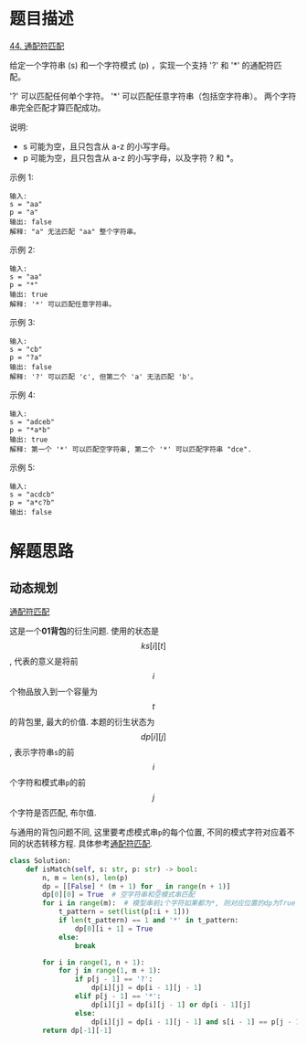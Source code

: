 # 题目描述

[44. 通配符匹配](https://leetcode-cn.com/problems/wildcard-matching/)

给定一个字符串 (s) 和一个字符模式 (p) ，实现一个支持 '?' 和 '*' 的通配符匹配。

'?' 可以匹配任何单个字符。
'*' 可以匹配任意字符串（包括空字符串）。
两个字符串完全匹配才算匹配成功。

说明:

- s 可能为空，且只包含从 a-z 的小写字母。
- p 可能为空，且只包含从 a-z 的小写字母，以及字符 ? 和 *。

示例 1:
```
输入:
s = "aa"
p = "a"
输出: false
解释: "a" 无法匹配 "aa" 整个字符串。
```

示例 2:
```
输入:
s = "aa"
p = "*"
输出: true
解释: '*' 可以匹配任意字符串。
```

示例 3:
```
输入:
s = "cb"
p = "?a"
输出: false
解释: '?' 可以匹配 'c', 但第二个 'a' 无法匹配 'b'。
```

示例 4:
```
输入:
s = "adceb"
p = "*a*b"
输出: true
解释: 第一个 '*' 可以匹配空字符串, 第二个 '*' 可以匹配字符串 "dce".
```

示例 5:
```
输入:
s = "acdcb"
p = "a*c?b"
输出: false
```

# 解题思路

## 动态规划

[通配符匹配](https://leetcode-cn.com/problems/wildcard-matching/solution/tong-pei-fu-pi-pei-by-leetcode-solution/)

这是一个**01背包**的衍生问题. 使用的状态是$$ks[i][t]$$, 代表的意义是将前$$i$$个物品放入到一个容量为$$t$$的背包里, 最大的价值. 本题的衍生状态为$$dp[i][j]$$, 表示字符串`s`的前$$i$$个字符和模式串`p`的前$$j$$个字符是否匹配, 布尔值.

与通用的背包问题不同, 这里要考虑模式串`p`的每个位置, 不同的模式字符对应着不同的状态转移方程. 具体参考[通配符匹配](https://leetcode-cn.com/problems/wildcard-matching/solution/tong-pei-fu-pi-pei-by-leetcode-solution/).

```python
class Solution:
    def isMatch(self, s: str, p: str) -> bool:
        n, m = len(s), len(p)
        dp = [[False] * (m + 1) for _ in range(n + 1)]
        dp[0][0] = True  # 空字符串和空模式串匹配
        for i in range(m):  # 模型串前i个字符如果都为*, 则对应位置的dp为True
            t_pattern = set(list(p[:i + 1]))
            if len(t_pattern) == 1 and '*' in t_pattern:
                dp[0][i + 1] = True
            else:
                break

        for i in range(1, n + 1):
            for j in range(1, m + 1):
                if p[j - 1] == '?':
                    dp[i][j] = dp[i - 1][j - 1]
                elif p[j - 1] == '*':
                    dp[i][j] = dp[i][j - 1] or dp[i - 1][j]
                else:
                    dp[i][j] = dp[i - 1][j - 1] and s[i - 1] == p[j - 1]
        return dp[-1][-1]
```
